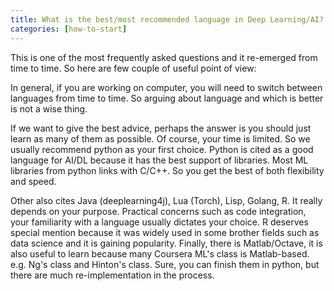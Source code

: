 ```yaml
---
title: What is the best/most recommended language in Deep Learning/AI?
categories: [how-to-start]
---
```


This is one of the most frequently asked questions and it re-emerged from time to time. So here are few couple of useful point of view:

In general, if you are working on computer, you will need to switch between languages from time to time. So arguing about language and which is better is not a wise thing. 

If we want to give the best advice, perhaps the answer is you should just learn as many of them as possible.
Of course, your time is limited. So we usually recommend python as your first choice. Python is cited as a good language for AI/DL because it has the best support of libraries. Most ML libraries from python links with C/C++. So you get the best of both flexibility and speed.

Other also cites Java (deeplearning4j), Lua (Torch), Lisp, Golang, R. It really depends on your purpose. Practical concerns such as code integration, your familiarity with a language usually dictates your choice. R deserves special mention because it was widely used in some brother fields such as data science and it is gaining popularity.
Finally, there is Matlab/Octave, it is also useful to learn because many Coursera ML's class is Matlab-based. e.g. Ng's class and Hinton's class. Sure, you can finish them in python, but there are much re-implementation in the process.
